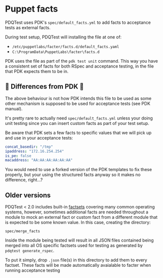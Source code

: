 # Puppet facts
PDQTest uses PDK's `spec/default_facts.yml` to add facts to acceptance tests as
external facts.

During test setup, PDQTest will installing the file at one of:
* `/etc/puppetlabs/facter/facts.d/default_facts.yaml`
* `C:\ProgramData\PuppetLabs\facter\facts.d`

PDK uses the file as part of the `pdk test unit` command. This way you have a 
consistent set of facts for both RSpec and acceptance testing, in the file that
PDK expects them to be in.

## 🐉 Differences from PDK 🐉
The above behaviour is not how PDK intends this file to be used as some other 
mechanism is supposed to be used for acceptance tests (see PDK manual).

It's pretty rare to actually need `spec/default_facts.yml` unless your doing
unit testing since you can insert custom facts as part of your test setup.

Be aware that PDK sets a few facts to specific values that we will pick up and
use in your acceptance tests:

```yaml
concat_basedir: "/tmp"
ipaddress: "172.16.254.254"
is_pe: false
macaddress: "AA:AA:AA:AA:AA:AA"
```

You would need to use a forked version of the PDK templates to fix these
properly, but your using the structured facts anyway so it makes no difference,
right...?

## Older versions
PDQTest < 2.0 includes built-in 
[factsets](https://github.com/declarativesystems/puppet_factset) covering many
common operating systems, however, sometimes additional facts are needed 
throughout a module to mock an external fact or custom fact from a different 
module that is expected to be some known value.  In this case, creating the 
directory:

```
spec/merge_facts
```

Inside the module being tested will result in all JSON files contained being 
merged into all OS specific factsets used for testing as generated by 
`pdqtest generate_rspec`.

To put it simply, drop `.json` file(s) in this directory to add them to every
factset.  These facts will be made automatically avaialable to facter when 
running acceptance testing
